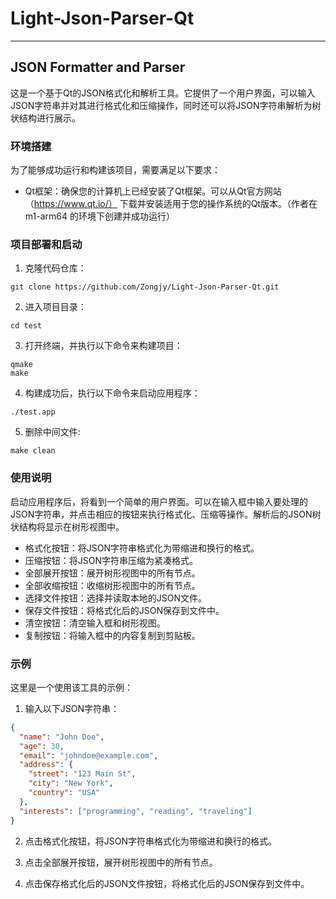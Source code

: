 # Light-Json-Parser-Qt

---

## JSON Formatter and Parser

这是一个基于Qt的JSON格式化和解析工具。它提供了一个用户界面，可以输入JSON字符串并对其进行格式化和压缩操作，同时还可以将JSON字符串解析为树状结构进行展示。

### 环境搭建

为了能够成功运行和构建该项目，需要满足以下要求：

- Qt框架：确保您的计算机上已经安装了Qt框架。可以从Qt官方网站（https://www.qt.io/） 下载并安装适用于您的操作系统的Qt版本。（作者在 m1-arm64 的环境下创建并成功运行）

### 项目部署和启动

1. 克隆代码仓库：

```shell
git clone https://github.com/Zongjy/Light-Json-Parser-Qt.git
```

2. 进入项目目录：

```shell
cd test
```

3. 打开终端，并执行以下命令来构建项目：

```shell
qmake
make
```

4. 构建成功后，执行以下命令来启动应用程序：

```shell
./test.app
```

5. 删除中间文件:

```shell
make clean
```

### 使用说明

启动应用程序后，将看到一个简单的用户界面。可以在输入框中输入要处理的JSON字符串，并点击相应的按钮来执行格式化、压缩等操作。解析后的JSON树状结构将显示在树形视图中。

- 格式化按钮：将JSON字符串格式化为带缩进和换行的格式。
- 压缩按钮：将JSON字符串压缩为紧凑格式。
- 全部展开按钮：展开树形视图中的所有节点。
- 全部收缩按钮：收缩树形视图中的所有节点。
- 选择文件按钮：选择并读取本地的JSON文件。
- 保存文件按钮：将格式化后的JSON保存到文件中。
- 清空按钮：清空输入框和树形视图。
- 复制按钮：将输入框中的内容复制到剪贴板。

### 示例

这里是一个使用该工具的示例：

1. 输入以下JSON字符串：

```json
{
  "name": "John Doe",
  "age": 30,
  "email": "johndoe@example.com",
  "address": {
    "street": "123 Main St",
    "city": "New York",
    "country": "USA"
  },
  "interests": ["programming", "reading", "traveling"]
}
```

2. 点击格式化按钮，将JSON字符串格式化为带缩进和换行的格式。

3. 点击全部展开按钮，展开树形视图中的所有节点。

4. 点击保存格式化后的JSON文件按钮，将格式化后的JSON保存到文件中。
